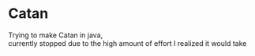 # Catan

Trying to make Catan in java,  
currently stopped due to the high amount of effort I realized it would take